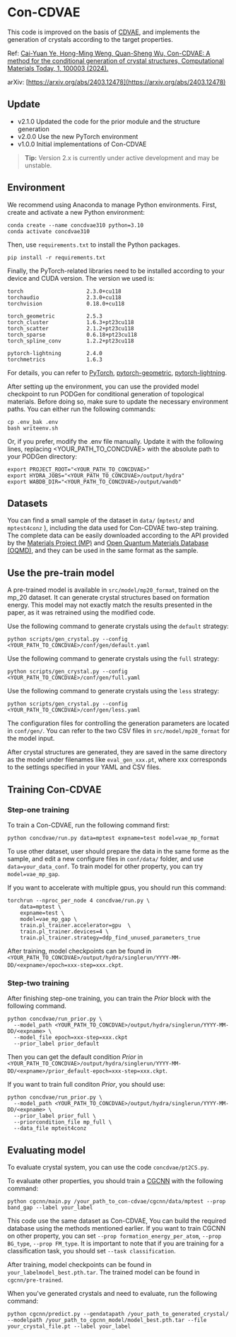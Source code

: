# Con-CDVAE

This code is improved on the basis of 
[CDVAE](https://arxiv.org/abs/2110.06197), 
and implements the generation of crystals according to 
the target properties.

Ref: [Cai-Yuan Ye, Hong-Ming Weng, Quan-Sheng Wu, Con-CDVAE: A method for the conditional generation of crystal structures, Computational Materials Today, 1, 100003 (2024).](https://www.sciencedirect.com/science/article/pii/S2950463524000036)

arXiv: [https://arxiv.org/abs/2403.12478](https://arxiv.org/abs/2403.12478)


## Update
- v2.1.0 Updated the code for the prior module and the structure generation
- v2.0.0 Use the new PyTorch environment
- v1.0.0 Initial implementations of Con-CDVAE

> **Tip:** Version 2.x is currently under active development and may be unstable.

## Environment

We recommend using Anaconda to manage Python environments. First, create and activate a new Python environment:
```
conda create --name concdvae310 python=3.10
conda activate concdvae310
```

Then, use `requirements.txt` to install the Python packages.
```
pip install -r requirements.txt
```

Finally, the PyTorch-related libraries need to be installed according to your device and CUDA version. The version we used is:
```
torch                    2.3.0+cu118
torchaudio               2.3.0+cu118
torchvision              0.18.0+cu118

torch_geometric          2.5.3
torch_cluster            1.6.3+pt23cu118
torch_scatter            2.1.2+pt23cu118
torch_sparse             0.6.18+pt23cu118
torch_spline_conv        1.2.2+pt23cu118

pytorch-lightning        2.4.0
torchmetrics             1.6.3
```
For details, you can refer to [PyTorch](https://pytorch.org), [pytorch-geometric](https://pytorch-geometric.readthedocs.io/en/latest/#), [pytorch-lightning](https://lightning.ai/docs/pytorch/stable/).


After setting up the environment, you can use the provided model checkpoint to run PODGen for conditional generation of topological materials. Before doing so, make sure to update the necessary environment paths. You can either run the following commands:

```
cp .env_bak .env
bash writeenv.sh
```

Or, if you prefer, modify the .env file manually. Update it with the following lines, replacing <YOUR_PATH_TO_CONCDVAE> with the absolute path to your PODGen directory:


```
export PROJECT_ROOT="<YOUR_PATH_TO_CONCDVAE>"
export HYDRA_JOBS="<YOUR_PATH_TO_CONCDVAE>/output/hydra"
export WABDB_DIR="<YOUR_PATH_TO_CONCDVAE>/output/wandb"
```

## Datasets

You can find a small sample of the dataset in `data/` (`mptest/` and `mptest4conz` ), 
including the data used for Con-CDVAE two-step training. 
The complete data can be easily downloaded according to the API 
provided by the [Materials Project (MP)](https://next-gen.materialsproject.org/)
and [Open Quantum Materials Database (OQMD)](https://oqmd.org/),
and they can be used in the same format as the sample.

## Use the pre-train model
A pre-trained model is available in `src/model/mp20_format`, trained on the mp_20 dataset. It can generate crystal structures based on formation energy. This model may not exactly match the results presented in the paper, as it was retrained using the modified code.

Use the following command to generate crystals using the `default` strategy:
```
python scripts/gen_crystal.py --config <YOUR_PATH_TO_CONCDVAE>/conf/gen/default.yaml
```

Use the following command to generate crystals using the `full` strategy:
```
python scripts/gen_crystal.py --config <YOUR_PATH_TO_CONCDVAE>/conf/gen/full.yaml
```

Use the following command to generate crystals using the `less` strategy:
```
python scripts/gen_crystal.py --config <YOUR_PATH_TO_CONCDVAE>/conf/gen/less.yaml
```

The configuration files for controlling the generation parameters are located in `conf/gen/`. You can refer to the two CSV files in `src/model/mp20_format` for the model input.

After crystal structures are generated, they are saved in the same directory as the model under filenames like `eval_gen_xxx.pt`, where xxx corresponds to the settings specified in your YAML and CSV files.

## Training Con-CDVAE

### Step-one training
To train a Con-CDVAE, run the following command first:

```
python concdvae/run.py data=mptest expname=test model=vae_mp_format
```

To use other dataset, user should prepare the data in the same forme as 
the sample, and edit a new configure files in `conf/data/` folder, 
and use `data=your_data_conf`. To train model for other property, you can try
`model=vae_mp_gap`. 

If you want to accelerate with multiple gpus, you should
run this command:
```
torchrun --nproc_per_node 4 concdvae/run.py \
    data=mptest \
    expname=test \
    model=vae_mp_gap \
    train.pl_trainer.accelerator=gpu  \
    train.pl_trainer.devices=4 \
    train.pl_trainer.strategy=ddp_find_unused_parameters_true 
```
After training, model checkpoints can be found in
`<YOUR_PATH_TO_CONCDVAE>/output/hydra/singlerun/YYYY-MM-DD/<expname>/epoch=xxx-step=xxx.ckpt`.


### Step-two training
After finishing step-one training, you can train the *Prior* block
with the following command.
```
python concdvae/run_prior.py \
  --model_path <YOUR_PATH_TO_CONCDVAE>/output/hydra/singlerun/YYYY-MM-DD/<expname> \
  --model_file epoch=xxx-step=xxx.ckpt
  --prior_label prior_default
```
Then you can get the default condition *Prior* in 
`<YOUR_PATH_TO_CONCDVAE>/output/hydra/singlerun/YYYY-MM-DD/<expname>/prior_default-epoch=xxx-step=xxx.ckpt`.

If you want to train full conditon *Prior*, you should use:
```
python concdvae/run_prior.py \
  --model_path <YOUR_PATH_TO_CONCDVAE>/output/hydra/singlerun/YYYY-MM-DD/<expname> \
  --prior_label prior_full \
  --priorcondition_file mp_full \
  --data_file mptest4conz
```

## Evaluating model

To evaluate crystal system, you can use the code `concdvae/pt2CS.py`.

To evaluate other properties, you should train a 
[CGCNN](https://github.com/txie-93/cgcnn) with the following command:
```
python cgcnn/main.py /your_path_to_con-cdvae/cgcnn/data/mptest --prop band_gap --label your_label 
```
This code use the same dataset as Con-CDVAE, You can build 
the required database using the methods mentioned earlier.
If you want to train CGCNN on other property, you can set 
`--prop formation_energy_per_atom`, `--prop BG_type`, `--prop FM_type`.
It is important to note that if you are training for a 
classification task, you should set `--task classification`.

After training, model checkpoints can be found in
`your_labelmodel_best.pth.tar`. The trained model can be found in 
`cgcnn/pre-trained`.

When you've generated crystals and need to evaluate, 
run the following command:
```
python cgcnn/predict.py --gendatapath /your_path_to_generated_crystal/ --modelpath /your_path_to_cgcnn_model/model_best.pth.tar --file your_crystal_file.pt --label your_label
```
